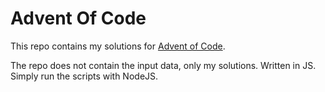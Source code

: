 # Advent Of Code

This repo contains my solutions for [Advent of Code](https://adventofcode.com/).

The repo does not contain the input data, only my solutions. Written in JS. Simply run the scripts with NodeJS.